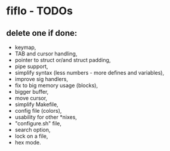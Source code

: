 # fiflo - TODOs
## delete one if done:
- keymap,
- TAB and cursor handling,
- pointer to struct or/and struct padding,
- pipe support,
- simplify syntax (less numbers - more defines and variables),
- improve sig handlers,
- fix to big memory usage (blocks),
- bigger buffer,
- move cursor,
- simplify Makefile,
- config file (colors),
- usability for other *nixes,
- "configure.sh" file,
- search option,
- lock on a file,
- hex mode.
